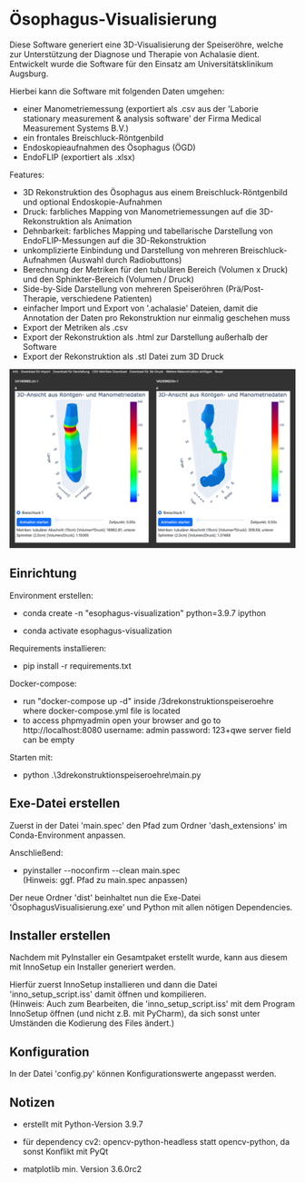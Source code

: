 # Ösophagus-Visualisierung

Diese Software generiert eine 3D-Visualisierung der Speiseröhre, welche zur Unterstützung der Diagnose und Therapie von Achalasie dient. Entwickelt wurde die Software für den Einsatz am Universitätsklinikum Augsburg.

Hierbei kann die Software mit folgenden Daten umgehen: 
- einer Manometriemessung (exportiert als .csv aus der 'Laborie stationary measurement & analysis software' der Firma Medical Measurement Systems B.V.)
- ein frontales Breischluck-Röntgenbild
- Endoskopieaufnahmen des Ösophagus (ÖGD)
- EndoFLIP (exportiert als .xlsx)

Features:
- 3D Rekonstruktion des Ösophagus aus einem Breischluck-Röntgenbild und optional Endoskopie-Aufnahmen
- Druck: farbliches Mapping von Manometriemessungen auf die 3D-Rekonstruktion als Animation
- Dehnbarkeit: farbliches Mapping und tabellarische Darstellung von EndoFLIP-Messungen auf die 3D-Rekonstruktion 
- unkomplizierte Einbindung und Darstellung von mehreren Breischluck-Aufnahmen (Auswahl durch Radiobuttons)
- Berechnung der Metriken für den tubulären Bereich (Volumen x Druck) und den Sphinkter-Bereich (Volumen / Druck)
- Side-by-Side Darstellung von mehreren Speiseröhren (Prä/Post-Therapie, verschiedene Patienten)
- einfacher Import und Export von '.achalasie' Dateien, damit die Annotation der Daten pro Rekonstruktion nur einmalig geschehen muss 
- Export der Metriken als .csv 
- Export der Rekonstruktion als .html zur Darstellung außerhalb der Software
- Export der Rekonstruktion als .stl Datei zum 3D Druck
  
![Beispiel: Visualisierung zweier Speiseröhren](https://github.com/Alici96/myrepo/blob/main/Demo1.png?raw=true)


## Einrichtung

Environment erstellen:

- conda create -n "esophagus-visualization" python=3.9.7 ipython

- conda activate esophagus-visualization

  

Requirements installieren:

- pip install -r requirements.txt

Docker-compose: 

- run "docker-compose up -d" inside /3drekonstruktionspeiseroehre where docker-compose.yml file is located
- to access phpmyadmin open your browser and go to http://localhost:8080  username: admin password: 123+qwe server field can be empty


  

Starten mit:

- python .\3drekonstruktionspeiseroehre\main.py

  

## Exe-Datei erstellen

Zuerst in der Datei 'main.spec' den Pfad zum Ordner 'dash_extensions' im Conda-Environment anpassen.

  

Anschließend:

  

- pyinstaller --noconfirm --clean main.spec  
(Hinweis:  ggf. Pfad zu main.spec anpassen)

  

Der neue Ordner 'dist' beinhaltet nun die Exe-Datei 'ÖsophagusVisualisierung.exe' und Python mit allen nötigen Dependencies.

  

## Installer erstellen

Nachdem mit PyInstaller ein Gesamtpaket erstellt wurde, kann aus diesem mit InnoSetup ein Installer generiert werden.

Hierfür zuerst InnoSetup installieren und dann die Datei 'inno_setup_script.iss' damit öffnen und kompilieren.  
(Hinweis: Auch zum Bearbeiten, die 'inno_setup_script.iss' mit dem Program InnoSetup öffnen (und nicht z.B. mit PyCharm), da sich sonst unter Umständen die Kodierung des Files ändert.)

  

## Konfiguration

In der Datei 'config.py' können Konfigurationswerte angepasst werden.

  

## Notizen

- erstellt mit Python-Version 3.9.7

- für dependency cv2: opencv-python-headless statt opencv-python, da sonst Konflikt mit PyQt

- matplotlib min. Version 3.6.0rc2
